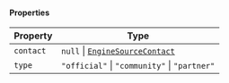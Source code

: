 #### Properties

| Property                       | Type                                                                       |
| ------------------------------ | -------------------------------------------------------------------------- |
| <a id="contact"></a> `contact` | `null` \| [`EngineSourceContact`](./generated/html/EngineSourceContact.md) |
| <a id="type"></a> `type`       | `"official"` \| `"community"` \| `"partner"`                               |
